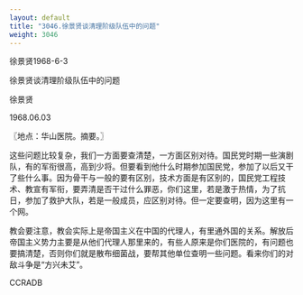 ```yaml
---
layout: default
title: "3046.徐景贤谈清理阶级队伍中的问题"
weight: 3046
---
```


徐景贤1968-6-3

徐景贤谈清理阶级队伍中的问题

徐景贤

1968.06.03

〖地点：华山医院。摘要。〗

这些问题比较复杂，我们一方面要查清楚，一方面区别对待。国民党时期一些演剧队，有的军衔很高，高到少将。但要看到他什么时期参加国民党，参加了以后又干了些什么事。因为骨干与一般的要有区别，技术方面是有区别的，国民党工程技术、教宣有军衔，要弄清是否干过什么罪恶，你们这里，若是激于热情，为了抗日，参加了救护大队，若是一般成员，应区别对待。但一定要查明，因为这里有一个网。

教会要注意，教会实际上是帝国主义在中国的代理人，有里通外国的关系。解放后帝国主义势力主要是从他们代理人那里来的，有些人原来是你们医院的，有问题也要搞清楚，否则你们就是散布细菌战，要帮其他单位查明一些问题。看来你们的对敌斗争是“方兴未艾”。

CCRADB

